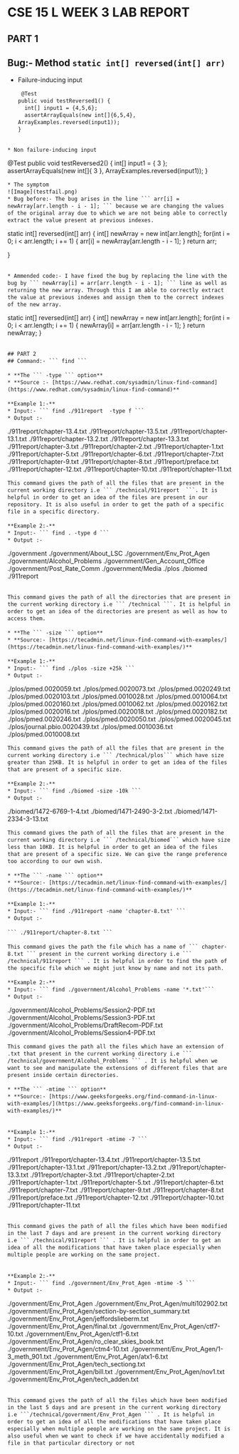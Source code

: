 # CSE 15 L WEEK 3 LAB REPORT 

## PART 1 

## Bug:- Method ``` static int[] reversed(int[] arr) ```

* Failure-inducing input
  
  ```
   @Test
  public void testReversed1() {
    int[] input1 = {4,5,6};
    assertArrayEquals(new int[]{6,5,4}, ArrayExamples.reversed(input1));
  } 
```

* Non failure-inducing input

```
@Test 
public void testReversed2() {
    int[] input1 = { 3 };
    assertArrayEquals(new int[]{ 3 }, ArrayExamples.reversed(input1));
}
 ```
* The symptom
![Image](testfail.png)
* Bug before:- The bug arises in the line ``` arr[i] = newArray[arr.length - i - 1]; ``` because we are changing the values of the original array due to which we are not being able to correctly extract the value present at previous indexes.
```
static int[] reversed(int[] arr) {
    int[] newArray = new int[arr.length];
    for(int i = 0; i < arr.length; i += 1) {
      arr[i] = newArray[arr.length - i - 1];
    }
    return arr;
    
  }
```

* Ammended code:- I have fixed the bug by replacing the line with the bug by ``` newArray[i] = arr[arr.length - i - 1]; ``` line as well as returning the new array. Through this I am able to correctly extract the value at previous indexes and assign them to the correct indexes of the new array.
```
static int[] reversed(int[] arr) {
    int[] newArray = new int[arr.length];
    for(int i = 0; i < arr.length; i += 1) {
      newArray[i] = arr[arr.length - i - 1];
    }
    return newArray;
  }
```

## PART 2
## Command:- ``` find ```

* **The ``` -type ``` option**
* **Source :- [https://www.redhat.com/sysadmin/linux-find-command](https://www.redhat.com/sysadmin/linux-find-command)**

**Example 1:-**
* Input:- ``` find ./911report  -type f ```
* Output :-

```
./911report/chapter-13.4.txt
./911report/chapter-13.5.txt
./911report/chapter-13.1.txt
./911report/chapter-13.2.txt
./911report/chapter-13.3.txt
./911report/chapter-3.txt
./911report/chapter-2.txt
./911report/chapter-1.txt
./911report/chapter-5.txt
./911report/chapter-6.txt
./911report/chapter-7.txt
./911report/chapter-9.txt
./911report/chapter-8.txt
./911report/preface.txt
./911report/chapter-12.txt
./911report/chapter-10.txt
./911report/chapter-11.txt

```
This command gives the path of all the files that are present in the current working directory i.e ``` /technical/911report  ```. It is helpful in order to get an idea of the files are present in our repository. It is also useful in order to get the path of a specific file in a specific directory. 

**Example 2:-**
* Input:- ``` find . -type d ```
* Output :-

```
./government
./government/About_LSC
./government/Env_Prot_Agen
./government/Alcohol_Problems
./government/Gen_Account_Office
./government/Post_Rate_Comm
./government/Media
./plos
./biomed
./911report

```
  
This command gives the path of all the directories that are present in the current working directory i.e ``` /technical ```. It is helpful in order to get an idea of the directories are present as well as how to access them.

* **The ``` -size ``` option**
* **Source:- [https://tecadmin.net/linux-find-command-with-examples/](https://tecadmin.net/linux-find-command-with-examples/)** 

**Example 1:-**
* Input:- ``` find ./plos -size +25k ```
* Output :-

```
./plos/pmed.0020059.txt
./plos/pmed.0020073.txt
./plos/pmed.0020249.txt
./plos/pmed.0020103.txt
./plos/pmed.0010028.txt
./plos/pmed.0010064.txt
./plos/pmed.0020160.txt
./plos/pmed.0010062.txt
./plos/pmed.0020162.txt
./plos/pmed.0020016.txt
./plos/pmed.0020018.txt
./plos/pmed.0020182.txt
./plos/pmed.0020246.txt
./plos/pmed.0020050.txt
./plos/pmed.0020045.txt
./plos/journal.pbio.0020439.txt
./plos/pmed.0010036.txt
./plos/pmed.0010008.txt
```
This command gives the path of all the files that are present in the current working directory i.e ``` /technical/plos``` which have size greater than 25KB. It is helpful in order to get an idea of the files that are present of a specific size.

**Example 2:-**
* Input:- ``` find ./biomed -size -10k ```
* Output :-

```
./biomed/1472-6769-1-4.txt
./biomed/1471-2490-3-2.txt
./biomed/1471-2334-3-13.txt

```
This command gives the path of all the files that are present in the current working directory i.e ``` /technical/biomed``` which have size less than 10KB. It is helpful in order to get an idea of the files that are present of a specific size. We can give the range preference too according to our own wish.

* **The ``` -name ``` option**
* **Source:- [https://tecadmin.net/linux-find-command-with-examples/](https://tecadmin.net/linux-find-command-with-examples/)**

**Example 1:-**
* Input:- ``` find ./911report -name 'chapter-8.txt' ```
* Output :-

``` ./911report/chapter-8.txt ```

This command gives the path the file which has a name of ``` chapter-8.txt ``` present in the current working directory i.e ``` /technical/911report ``` . It is helpful in order to find the path of the specific file which we might just know by name and not its path.

**Example 2:-**
* Input:- ``` find ./government/Alcohol_Problems -name '*.txt'```
* Output :-

```
./government/Alcohol_Problems/Session2-PDF.txt
./government/Alcohol_Problems/Session3-PDF.txt
./government/Alcohol_Problems/DraftRecom-PDF.txt
./government/Alcohol_Problems/Session4-PDF.txt

```
This command gives the path all the files which have an extension of .txt that present in the current working directory i.e ``` /technical/government/Alcohol_Problems ``` . It is helpful when we want to see and manipulate the extensions of different files that are present inside certain directories.

* **The ``` -mtime ``` option**
* **Source:- [https://www.geeksforgeeks.org/find-command-in-linux-with-examples/](https://www.geeksforgeeks.org/find-command-in-linux-with-examples/)**


**Example 1:-**
* Input:- ``` find ./911report -mtime -7 ```
* Output :-

```
./911report
./911report/chapter-13.4.txt
./911report/chapter-13.5.txt
./911report/chapter-13.1.txt
./911report/chapter-13.2.txt
./911report/chapter-13.3.txt
./911report/chapter-3.txt
./911report/chapter-2.txt
./911report/chapter-1.txt
./911report/chapter-5.txt
./911report/chapter-6.txt
./911report/chapter-7.txt
./911report/chapter-9.txt
./911report/chapter-8.txt
./911report/preface.txt
./911report/chapter-12.txt
./911report/chapter-10.txt
./911report/chapter-11.txt

```

This command gives the path of all the files which have been modified in the last 7 days and are present in the current working directory i.e ``` /technical/911report ``` . It is helpful in order to get an idea of all the modifications that have taken place especially when multiple people are working on the same project.


**Example 2:-**
* Input:- ``` find ./government/Env_Prot_Agen -mtime -5 ```
* Output :-

```
./government/Env_Prot_Agen
./government/Env_Prot_Agen/multi102902.txt
./government/Env_Prot_Agen/section-by-section_summary.txt
./government/Env_Prot_Agen/jeffordslieberm.txt
./government/Env_Prot_Agen/final.txt
./government/Env_Prot_Agen/ctf7-10.txt
./government/Env_Prot_Agen/ctf1-6.txt
./government/Env_Prot_Agen/ro_clear_skies_book.txt
./government/Env_Prot_Agen/ctm4-10.txt
./government/Env_Prot_Agen/1-3_meth_901.txt
./government/Env_Prot_Agen/atx1-6.txt
./government/Env_Prot_Agen/tech_sectiong.txt
./government/Env_Prot_Agen/bill.txt
./government/Env_Prot_Agen/nov1.txt
./government/Env_Prot_Agen/tech_adden.txt

```

This command gives the path of all the files which have been modified in the last 5 days and are present in the current working directory i.e ```/technical/government/Env_Prot_Agen ``` . It is helpful in order to get an idea of all the modifications that have taken place especially when multiple people are working on the same project. It is also useful when we want to check if we have accidentally modified a file in that particular directory or not 







